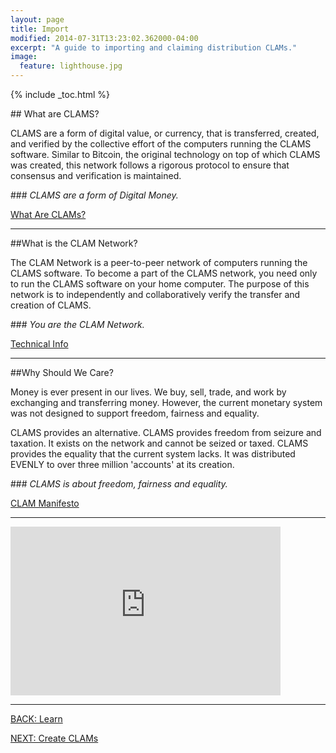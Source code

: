 ```yaml
---
layout: page
title: Import
modified: 2014-07-31T13:23:02.362000-04:00
excerpt: "A guide to importing and claiming distribution CLAMs."
image:
  feature: lighthouse.jpg
---
```


{% include _toc.html %}

##<i class="fa fa-bank fa-5x"></i> What are CLAMS?

CLAMS are a form of digital value, or currency, that is transferred, created, and verified by the collective effort of the computers running the CLAMS software.  Similar to Bitcoin, the original technology on top of which CLAMS was created, this network follows a rigorous protocol to ensure that consensus and verification is maintained.



###*<i class="fa fa-check-square fa-2x"></i> CLAMS are a form of Digital Money.*

<a markdown="0" href="{{ site.url }}/what-are-clams" class="btn">What Are CLAMs?</a>

---

##What is the CLAM Network?

The CLAM Network is a peer-to-peer network of computers running the CLAMS software.  To become a part of the CLAMS network, you need only to run the CLAMS software on your home computer.  The purpose of this network is to independently and collaboratively verify the transfer and creation of CLAMS.



###*<i class="fa fa-check-square fa-2x"></i> You are the CLAM Network.*

<a markdown="0" href="{{ site.url }}/technical-information" class="btn">Technical Info</a>

---

##Why Should We Care?

Money is ever present in our lives. We buy, sell, trade, and work by exchanging and transferring money. However, the current monetary system was not designed to support freedom, fairness and equality.

CLAMS provides an alternative. CLAMS provides freedom from seizure and taxation. It exists on the network and cannot be seized or taxed.  CLAMS provides the equality that the current system lacks. It was distributed EVENLY to over three million 'accounts' at its creation.



###*<i class="fa fa-check-square fa-2x"></i> CLAMS is about freedom, fairness and equality.*

<a markdown="0" href="{{ site.url }}/manifesto" class="btn">CLAM Manifesto</a>

---

<iframe class="youtube-player" type="text/html" width="432" height="270" style="max-width:100%;" src="http://www.youtube.com/embed/udA4CZPLy98?wmode=opaque" frameborder="0" allowfullscreen="true"></iframe>

---

<a markdown="0" href="{{ site.url }}/learn" class="btn">BACK: Learn</a>

<a markdown="0" href="{{ site.url }}/learn/create-clams" class="btn">NEXT: Create CLAMs</a>